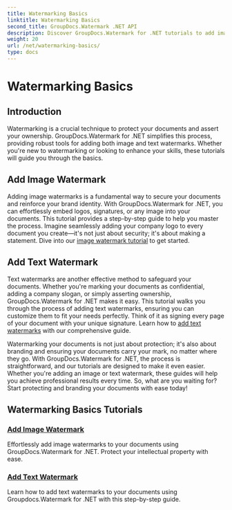 ```yaml
---
title: Watermarking Basics
linktitle: Watermarking Basics
second_title: GroupDocs.Watermark .NET API
description: Discover GroupDocs.Watermark for .NET tutorials to add image and text watermarks effortlessly. Protect your documents with these easy-to-follow guides.
weight: 20
url: /net/watermarking-basics/
type: docs
---
```

# Watermarking Basics

## Introduction
Watermarking is a crucial technique to protect your documents and assert your ownership. GroupDocs.Watermark for .NET simplifies this process, providing robust tools for adding both image and text watermarks. Whether you're new to watermarking or looking to enhance your skills, these tutorials will guide you through the basics.

## Add Image Watermark

Adding image watermarks is a fundamental way to secure your documents and reinforce your brand identity. With GroupDocs.Watermark for .NET, you can effortlessly embed logos, signatures, or any image into your documents. This tutorial provides a step-by-step guide to help you master the process. Imagine seamlessly adding your company logo to every document you create—it's not just about security; it's about making a statement. Dive into our [image watermark tutorial](./add-image-watermark/) to get started.

## Add Text Watermark

Text watermarks are another effective method to safeguard your documents. Whether you're marking your documents as confidential, adding a company slogan, or simply asserting ownership, GroupDocs.Watermark for .NET makes it easy. This tutorial walks you through the process of adding text watermarks, ensuring you can customize them to fit your needs perfectly. Think of it as signing every page of your document with your unique signature. Learn how to [add text watermarks](./add-text-watermark/) with our comprehensive guide.

Watermarking your documents is not just about protection; it's also about branding and ensuring your documents carry your mark, no matter where they go. With GroupDocs.Watermark for .NET, the process is straightforward, and our tutorials are designed to make it even easier. Whether you're adding an image or text watermark, these guides will help you achieve professional results every time. So, what are you waiting for? Start protecting and branding your documents with ease today!

## Watermarking Basics Tutorials
### [Add Image Watermark](./add-image-watermark/)
Effortlessly add image watermarks to your documents using GroupDocs.Watermark for .NET. Protect your intellectual property with ease.
### [Add Text Watermark](./add-text-watermark/)
Learn how to add text watermarks to your documents using Groupdocs.Watermark for .NET with this step-by-step guide.